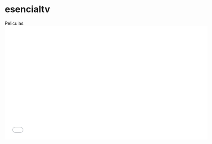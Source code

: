 # esencialtv
Peliculas
											<iframe src ='//www.opencaster.com/gregorylaesencia-100-100' width='640' height='360' frameborder='0' scrolling="no" target="_blank" allowfullscreen="yes"></iframe>															
										
